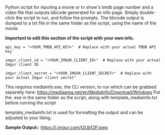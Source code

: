 Python script for inputing a movie or tv show's tmdb page number and a video file that outputs bbcode generated for an info page.
Simply double-click the script to run, and follow the prompts. The bbcode output is dumped to a txt file in the same folder as the script, using the name of the movie.

**Important to edit this section of the script with your own info.**

    api_key = "<YOUR_TMDB_API_KEY>"  # Replace with your actual TMDB API key
    
    imgur_client_id = "<YOUR_IMGUR_CLIENT_ID>"  # Replace with your actual Imgur client ID
    
    imgur_client_secret = "<YOUR_IMGUR_CLIENT_SECRET>"  # Replace with your actual Imgur client secret"

This requires mediainfo.exe, the CLI version, to run which can be grabbed separetly here:
https://mediaarea.net/en/MediaInfo/Download/Windows
Put the .exe in the same folder as the script, along with template_mediainfo.txt before running the script

template_mediainfo.txt is used for formatting the output and can be adjusted to your liking.

**Sample Output:**:
https://i.imgur.com/t2Ubf2P.jpeg
